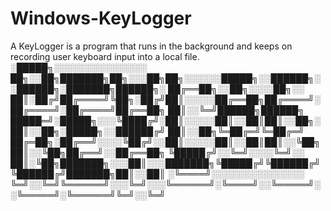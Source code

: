 # Windows-KeyLogger
A KeyLogger is a program that runs in the background and keeps on recording user keyboard input into a local file.
░█████╗░░░░░░░░░░░░░░░  ██╗░░██╗███████╗██╗░░░██╗██╗░░░░░░█████╗░░██████╗░░██████╗░███████╗██████╗░
██╔══██╗░░██╗░░░░██╗░░  ██║░██╔╝██╔════╝╚██╗░██╔╝██║░░░░░██╔══██╗██╔════╝░██╔════╝░██╔════╝██╔══██╗
██║░░╚═╝██████╗██████╗  █████═╝░█████╗░░░╚████╔╝░██║░░░░░██║░░██║██║░░██╗░██║░░██╗░█████╗░░██████╔╝
██║░░██╗╚═██╔═╝╚═██╔═╝  ██╔═██╗░██╔══╝░░░░╚██╔╝░░██║░░░░░██║░░██║██║░░╚██╗██║░░╚██╗██╔══╝░░██╔══██╗
╚█████╔╝░░╚═╝░░░░╚═╝░░  ██║░╚██╗███████╗░░░██║░░░███████╗╚█████╔╝╚██████╔╝╚██████╔╝███████╗██║░░██║
░╚════╝░░░░░░░░░░░░░░░  ╚═╝░░╚═╝╚══════╝░░░╚═╝░░░╚══════╝░╚════╝░░╚═════╝░░╚═════╝░╚══════╝╚═╝░░╚═╝
